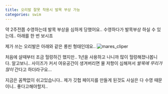 ```yaml
---
title: 오리발 잘못 착용시 발목 부상 가능
categories: swim
---
```


약 2주전쯤 수영하는데 발목 부상을 심하게 당했어요..
수영하다가 발목부상 하실 수 있는데.. 아래를 한 번 보시죠

제가 쓰는 오리발은 아래와 같은 롱핀 형태인데요..
![mares_cliper](https://drive.google.com/uc?id=1UNTU3-lcInVELTSwoatYmtl784nqMwvt)

처음에 살때부터 조금 헐렁하긴 했지만.. 1년을 사용하고 나니까 많이 헐렁해졌나봅니다.
알고보니.. 사이즈가 커서 여유공간이 생겨버리면 물 저항이 심해져서 *발목에 무리가 많이* 간다고 하더라구요...

지금은 꼼짝없이 쉬고있습니다..
제가 깃헙 페이지를 만들게 된것도 사실은 다 수영 때문이니.. 좋다고해야할지..
